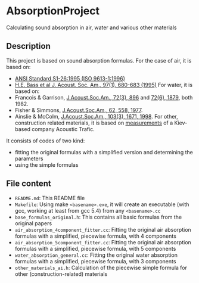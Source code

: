 # AbsorptionProject
Calculating sound absorption in air, water and various other materials

## Description
This project is based on sound absorption formulas. For the case of air, it is based on:
- [ANSI Standard S1-26:1995 (ISO 9613-1:1996)](https://puc.sd.gov/commission/dockets/electric/2019/el19-003/KMExhibit9.pdf)
- [H.E. Bass et al J. Acoust. Soc. Am., 97(1), 680-683 (1995)](https://calhoun.nps.edu/handle/10945/62134)
For water, it is based on:
- Francois & Garrison, [J.Acoust.Soc.Am., 72(3), 896](https://asa.scitation.org/doi/10.1121/1.388170) and [72(6), 1879](https://asa.scitation.org/doi/10.1121/1.388673), both 1982.
- Fisher & Simmons, [J.Acoust.Soc.Am., 62, 558, 1977](https://asa.scitation.org/doi/10.1121/1.381574).
- Ainslie & McColm, [J.Acoust.Soc.Am., 103(3), 1671, 1998](https://asa.scitation.org/doi/10.1121/1.421258).
For other, construction related materials, it is based on [measurements](https://www.acoustic.ua/st/web_absorption_data_eng.pdf) of a Kiev-based company Acoustic Trafic.

It consists of codes of two kind:
- fitting the original formulas with a simplified version and determining the parameters
- using the simple formulas

## File content
- `README.md`: This README file
- `Makefile`: Using make `<basename>.exe`, it will create an executable (with gcc, working at least from gcc 5.4) from any `<basename>.cc`
- `base_formulas_original.h`: This contains all basic formulas from the original papers
- `air_absorption_4component_fitter.cc`: Fitting the original air absorption formulas with a simplified, piecewise formula, with 4 components
- `air_absorption_5component_fitter.cc`: Fitting the original air absorption formulas with a simplified, piecewise formula, with 5 components
- `water_absorption_general.cc`: Fitting the original water absorption formulas with a simplified, piecewise formula, with 3 components
- `other_materials_ai.h`: Calculation of the piecewise simple formula for other (construction-related) materials

